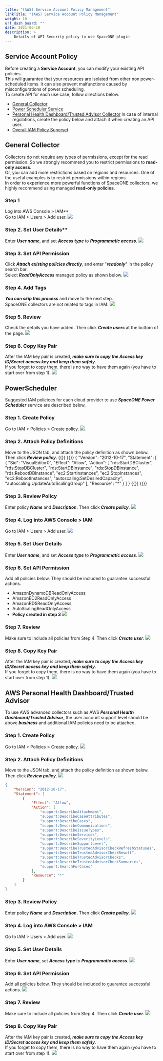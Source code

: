 ```yaml
---
title: "(AWS) Service Account Policy Management"
linkTitle: "(AWS) Service Account Policy Management"
weight: 10
url_dash_board: "" 
date: 2021-06-10
description: >
    Details of API Security policy to use SpaceONE plugin
---
```


## Service Account Policy
Before creating a **Service Account**, you can modify your existing API policies.<br>
This will guarantee that your resources are isolated from other non power-scheduled items. It can also prevent malfunctions caused by misconfigurations of power scheduling.<br>
To create API for each use case, follow directions below.
* [General Collector](#general-collector)
* [Power Scheduler Service](#powerscheduler)
* [Personal Health Dashboard/Trusted Advisor Collector](#aws-personal-health-dashboardtrusted-advisor)
In case of internal regulations, create the policy below and attach it when creating an API user.
* [Overall IAM Policy Superset](#overall-iam-policy-superset)

## General Collector
Collectors do not require any types of permissions, except for the read permission. So we strongly recommend you to restrict permissions to **read-only access**.<br> 
Or, you can add more restrictions based on regions and resources. One of the useful examples is to restrict permissions within regions.<br>
In order to experience more powerful functions of SpaceONE collectors, we highly recommend using managed **read-only policies**.

### Step 1
Log into AWS Console &gt; IAM** <br>
Go to IAM &gt; Users &gt; Add user.
![](/docs/guides/service_account/service_account_img/aws/aws_service_account_policy_iam_add_user.png)

### Step 2. Set User Details**
Enter _**User name**_, and set _**Access type**_ to _**Programmatic access**_.
![](/docs/guides/service_account/service_account_img/aws/aws_service_account_set_user_details.png)

### Step 3. Set API Permission
Click _**Attach existing policies directly**_, and enter "_**readonly**_" in the policy search bar.<br>
Select _**ReadOnlyAccess**_ managed policy as shown below.
![](/docs/guides/service_account/service_account_img/aws/aws_service_account_set_permissions.png)

### Step 4. Add Tags
_**You can skip this process**_ and move to the next step.<br> 
SpaceONE collectors are not related to tags in IAM. 
![](/docs/guides/service_account/service_account_img/aws/aws_service_account_iam_add_tag.png)

### Step 5. Review
Check the details you have added. Then click _**Create users**_ at the bottom of the page.
![](/docs/guides/service_account/service_account_img/aws/aws_service_account_iam_review.png)

### Step 6. Copy Key Pair
After the IAM key pair is created, _**make sure to copy the Access key ID/Secret access key and keep them safely**_. <br>
If you forget to copy them, there is no way to have them again \(you have to start over from step 1\).
![](/docs/guides/service_account/service_account_img/aws/aws_service_account_iam_add_user_copy_keypair.png)

## PowerScheduler
Suggested IAM policices for each cloud provider to use _**SpaceONE Power Scheduler**_ service are described below.

### Step 1. Create Policy
Go to IAM &gt; Policies &gt; Create policy.
![](/docs/guides/service_account/service_account_img/aws/aws_service_account_iam_power_scheduler_create_policy.png)

### Step 2. Attach Policy Definitions
Move to the JSON tab, and attach the policy definition as shown below. Then click _**Review policy**_.
{{<tabpane>}}
{{<tab header="AWS">}}
{
    "Version": "2012-10-17",
    "Statement": [
        {
            "Sid": "VisualEditor0",
            "Effect": "Allow",
            "Action": [
                "rds:StartDBCluster",
                "rds:StopDBCluster",
                "rds:StartDBInstance",
                "rds:StopDBInstance",
                "rds:RebootDBInstance",
                "ec2:StartInstances",
                "ec2:StopInstances",
                "ec2:RebootInstances",
                "autoscaling:SetDesiredCapacity",
                "autoscaling:UpdateAutoScalingGroup"
            ],
            "Resource": "*"
        }
    ]
}
{{</tab>}}
{{</tabpane>}}


### Step 3. Review Policy
Enter policy _**Name**_ and _**Description**_. Then click _**Create policy**_.
![](/docs/guides/service_account/service_account_img/aws/aws_service_account_powerscheduler_review_policy.png)

### Step 4. Log into AWS Console &gt; IAM
Go to IAM &gt; Users &gt; Add user.
![](/docs/guides/service_account/service_account_img/aws/aws_service_account_policy_iam_add_user.png)

### Step 5. Set User Details
Enter _**User name**_, and set _**Access type**_ to _**Programmatic access**_.
![](/docs/guides/service_account/service_account_img/aws/aws_service_account_set_user_details.png)

### Step 6. Set API Permission
Add all policies below. They should be included to guarantee successful actions.

* AmazonDynamoDBReadOnlyAccess 
* AmazonEC2ReadOnlyAccess 
* AmazonRDSReadOnlyAccess 
* AutoScalingReadOnlyAccess
* **Policy created in step 3**
![](/docs/guides/service_account/service_account_img/aws/aws_service_account_powerscheduler_set_api_permission.png)

### Step 7. Review
Make sure to include all policies from Step 4. Then click _**Create user**_.
![](/docs/guides/service_account/service_account_img/aws/aws_service_account_powerscheduler_review.png)

### Step 8. Copy Key Pair
After the IAM key pair is created, _**make sure to copy the Access key ID/Secret access key and keep them safely**_.<br>
If you forget to copy them, there is no way to have them again \(you have to start over from step 1\).
![](/docs/guides/service_account/service_account_img/aws/aws_service_account_iam_add_user_copy_keypair.png)

## AWS Personal Health Dashboard/Trusted Advisor
To use AWS advanced collectors such as AWS _**Personal Health Dashboard/Trusted Advisor**_, the user account support level should be above _**business**_ and additional IAM policies need to be attached.
### Step 1. Create Policy
Go to IAM &gt; Policies &gt; Create policy.
![](/docs/guides/service_account/service_account_img/aws/aws_img_14.png)

### Step 2. Attach Policy Definitions
Move to the JSON tab, and attach the policy definition as shown below. Then click _**Review policy**_.
![](/docs/guides/service_account/service_account_img/aws/2021-02-09-6.44.48.png)

```json
{
    "Version": "2012-10-17",
    "Statement": [
        {
            "Effect": "Allow",
            "Action": [
                "support:DescribeAttachment",
                "support:DescribeCaseAttributes",
                "support:DescribeCases",
                "support:DescribeCommunications",
                "support:DescribeIssueTypes",
                "support:DescribeServices",
                "support:DescribeSeverityLevels",
                "support:DescribeSupportLevel",
                "support:DescribeTrustedAdvisorCheckRefreshStatuses",
                "support:DescribeTrustedAdvisorCheckResult",
                "support:DescribeTrustedAdvisorChecks",
                "support:DescribeTrustedAdvisorCheckSummaries",
                "support:SearchForCases"
            ],
            "Resource": "*"
        }
    ]
}
```
### Step 3. Review Policy
Enter policy _**Name**_ and _**Description**_. Then click _**Create policy**_.
![](/docs/guides/service_account/service_account_img/aws/2021-02-09-6.46.08.png)
 
### Step 4. Log into AWS Console &gt; IAM
Go to IAM &gt; Users &gt; Add user.
![](/docs/guides/service_account/service_account_img/aws/aws_service_account_policy_iam_add_user.png)

### Step 5. Set User Details
Enter _**User name**_, set _**Access type**_ to _**Programmatic access**_.
![](/docs/guides/service_account/service_account_img/aws/aws_service_account_set_user_details.png)

### Step 6. Set API Permission
Add all policies below. They should be included to guarantee successful actions.
![](/docs/guides/service_account/service_account_img/aws/aws_service_account_phd_set_api_permission.png)

### Step 7. Review
Make sure to include all policies from Step 4. Then click _**Create user**_.
![](/docs/guides/service_account/service_account_img/aws/aws_service_account_powerscheduler_review.png)

### Step 8. Copy Key Pair
After the IAM key pair is created, _**make sure to copy the Access key ID/Secret access key and keep them safely**_. <br>
If you forget to copy them, there is no way to have them again \(you have to start over from step 1\).
![](/docs/guides/service_account/service_account_img/aws/aws_service_account_iam_add_user_copy_keypair.png)






